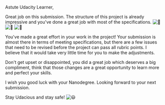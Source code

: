 Astute Udacity Learner,

Great job on this submission. The structure of this project is already impressive and you've done a great job with most of the specifications. ![:clap:](https://lh3.googleusercontent.com/F18bHIKx1pWo_aiDuSyMeGk2rbMSbACvAten58hBK85E5Fz8wShPko_IgilskD3Gs6zDiBKImyFaT4vAIv6yUXHR06BLBtAR9GjrKk5tXURlnR41v6q92yNzXc1ydKMSrQKFcbC4 ":clap:")  ![:clap:](https://lh4.googleusercontent.com/ahU2Qrff6RW1jDy9H5pn-wqIwVT4wsE1Nz8RILhbFL7yVarreOveEWtvtxIRInqm5VG20qVnAts2na1r3D65psLN7h7yFJUsFVWfyBFyZ53B5HUS-qPh1KbzITADS4-ZKy8syIV1 ":clap:")  ![:clap:](https://lh5.googleusercontent.com/Pn-aD9BK-Q49MyTvtzUeyUp3vESEr1xti7yPzoQfReC2WEyCWSMkvGQ4C5dfkLk0iF_VZQBPonf7n0jsWvvT88hgB687NemlUXF4wuzdiiz5aPQ4YLe7ZBphwXrUXdwiaedaCMcG ":clap:")

You've made a great effort in your work in the project! Your submission is almost there in terms of meeting specifications, but there are a few issues that need to be revised before the project can pass all rubric points. I believe that it would take very little time for you to make the adjustments.

Don't get upset or disappointed, you did a great job which deserves a big compliment, think that those changes are a great opportunity to learn more and perfect your skills.

I wish you good luck with your Nanodegree. Looking forward to your next submission.

Stay Udacious and stay safe! ![:smiley:](https://lh3.googleusercontent.com/Ssk5tabo4pl_wAbd-dLFjgbj2FXviO0-pepBsaamQM1FsAQN1JgMUFauxHIYgWzCNdDHRI9GwfoGawnBJrwOy49kRNQsd8v1yEQz2uaGXrFNKAyl15Bgeva_fc1r0F2Qr4CHrjhk ":smiley:")
